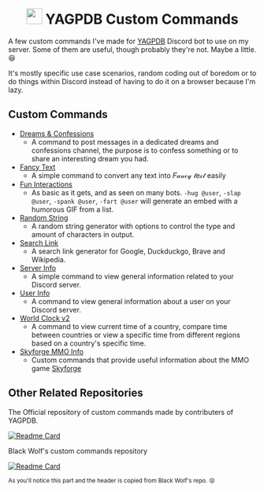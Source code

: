 <h1 align="center"><img src="https://yagpdb.xyz/static/img/logo_y.png" height=32px width=32px alt=""></img>&nbspYAGPDB Custom Commands</h1>

A few custom commands I've made for [YAGPDB](https://yagpdb.xyz/) Discord bot to use on my server. Some of them are useful, though probably they're not. Maybe a little. :laughing:

It's mostly specific use case scenarios, random coding out of boredom or to do things within Discord instead of having to do it on a browser because I'm lazy.

## Custom Commands
- [Dreams & Confessions](./Dreams)
  - A command to post messages in a dedicated dreams and confessions channel, the purpose is to confess something or to share an interesting dream you had.
- [Fancy Text](./Fancy%20Text)
  - A simple command to convert any text into 𝐹𝒶𝓃𝒸𝓎 𝓉𝑒𝓍𝓉 easily
- [Fun Interactions](./Fun%20Interactions)
  - As basic as it gets, and as seen on many bots. `-hug @user`, `-slap @user`, `-spank @user`, `-fart @user` will generate an embed with a humorous GIF from a list.
- [Random String](./Random%20String)
  - A random string generator with options to control the type and amount of characters in output.
- [Search Link](./Search%20Link)
  - A search link generator for Google, Duckduckgo, Brave and Wikipedia.
- [Server Info](./Server%20Info)
  - A simple command to view general information related to your Discord server.
- [User Info](./User%20Info)
  - A command to view general information about a user on your Discord server.
- [World Clock v2](./World%20Clock%20v2)
  - A command to view current time of a country, compare time between countries or view a specific time from different regions based on a country's specific time.
- [Skyforge MMO Info](https://github.com/Samillion/skyforge-yagpdb)
  - Custom commands that provide useful information about the MMO game [Skyforge](https://sf.my.games/en)

## Other Related Repositories
The Official repository of custom commands made by contributers of YAGPDB.

[![Readme Card](https://github-readme-stats.vercel.app/api/pin/?username=yagpdb-cc&repo=yagpdb-cc&icon_color=e74c3c&bg_color=151515&text_color=fff)](https://yagpdb-cc.github.io/)  

Black Wolf's custom commands repository

[![Readme Card](https://github-readme-stats.vercel.app/api/pin/?username=BlackWolfWoof&repo=yagpdb-cc&icon_color=e74c3c&bg_color=151515&text_color=fff)](https://github.com/BlackWolfWoof/yagpdb-cc)  

<sub>As you'll notice this part and the header is copied from Black Wolf's repo. :stuck_out_tongue_winking_eye:</sub>
